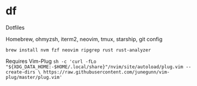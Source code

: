 # df
Dotfiles


Homebrew, ohmyzsh, iterm2, neovim, tmux, starship, git config

`brew install nvm fzf neovim ripgrep rust rust-analyzer`

Requires Vim-Plug
`sh -c 'curl -fLo "${XDG_DATA_HOME:-$HOME/.local/share}"/nvim/site/autoload/plug.vim --create-dirs \
       https://raw.githubusercontent.com/junegunn/vim-plug/master/plug.vim'`
